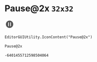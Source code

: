 # Pause@2x `32x32`
<img src="/img/Pause@2x.png" width=32 height=32>

``` CSharp
EditorGUIUtility.IconContent("Pause@2x")
```
```
Pause@2x
```
```
-6401455712598504064
```
